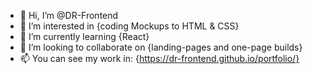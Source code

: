 - 👋 Hi, I’m @DR-Frontend
- 👀 I’m interested in {coding Mockups to HTML & CSS}
- 🌱 I’m currently learning {React}
- 💞️ I’m looking to collaborate on {landing-pages and one-page builds}
- 📫 You can see my work in: {https://dr-frontend.github.io/portfolio/}

<!---
DR-Frontend/DR-Frontend is a ✨ special ✨ repository because its `README.md` (this file) appears on your GitHub profile.
You can click the Preview link to take a look at your changes.
--->
